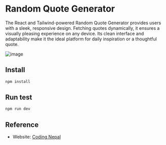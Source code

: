 # Random Quote Generator
The React and Tailwind-powered Random Quote Generator provides users with a sleek, responsive design. Fetching quotes dynamically, it ensures a visually pleasing experience on any device. Its clean interface and adaptability make it the ideal platform for daily inspiration or a thoughtful quote.

![image](https://github.com/Abiekatkam/random-quote-generator/assets/101975840/10449ea8-c262-4817-9311-756887f370d2)

## Install

```sh
npm install 
```

## Run test

```sh
npm run dev
```

## Reference

* Website: [Coding Nepal](https://www.codingnepalweb.com/random-quote-generator-html-javascript/#google_vignette)
  
